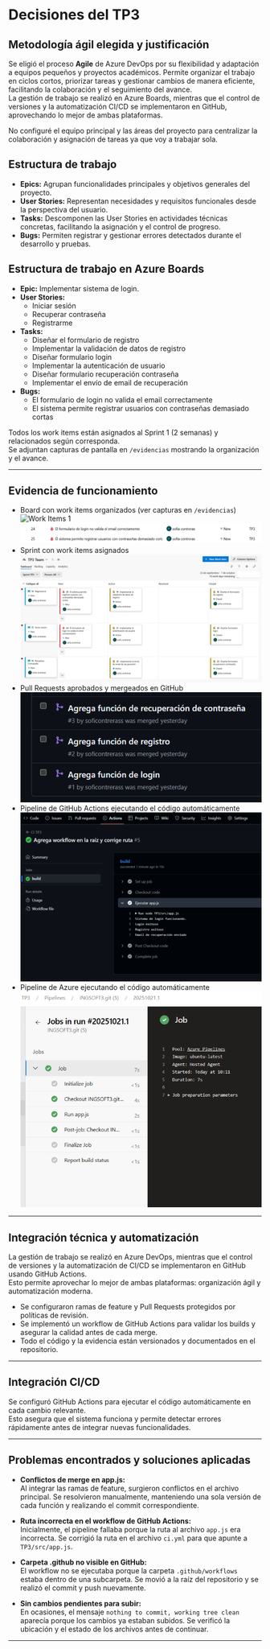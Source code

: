 # Decisiones del TP3

## Metodología ágil elegida y justificación

Se eligió el proceso **Agile** de Azure DevOps por su flexibilidad y adaptación a equipos pequeños y proyectos académicos. Permite organizar el trabajo en ciclos cortos, priorizar tareas y gestionar cambios de manera eficiente, facilitando la colaboración y el seguimiento del avance.  
La gestión de trabajo se realizó en Azure Boards, mientras que el control de versiones y la automatización CI/CD se implementaron en GitHub, aprovechando lo mejor de ambas plataformas.

No configuré el equipo principal y las áreas del proyecto para centralizar la colaboración y asignación de tareas ya que voy a trabajar sola.

## Estructura de trabajo

- **Epics:** Agrupan funcionalidades principales y objetivos generales del proyecto.
- **User Stories:** Representan necesidades y requisitos funcionales desde la perspectiva del usuario.
- **Tasks:** Descomponen las User Stories en actividades técnicas concretas, facilitando la asignación y el control de progreso.
- **Bugs:** Permiten registrar y gestionar errores detectados durante el desarrollo y pruebas.

## Estructura de trabajo en Azure Boards

- **Epic:** Implementar sistema de login.
- **User Stories:** 
  - Iniciar sesión
  - Recuperar contraseña
  - Registrarme
- **Tasks:** 
  - Diseñar el formulario de registro
  - Implementar la validación de datos de registro
  - Diseñar formulario login
  - Implementar la autenticación de usuario
  - Diseñar formulario recuperación contraseña
  - Implementar el envío de email de recuperación
- **Bugs:** 
  - El formulario de login no valida el email correctamente
  - El sistema permite registrar usuarios con contraseñas demasiado cortas

Todos los work items están asignados al Sprint 1 (2 semanas) y relacionados según corresponda.  
Se adjuntan capturas de pantalla en `/evidencias` mostrando la organización y el avance.

---

## Evidencia de funcionamiento

- Board con work items organizados (ver capturas en `/evidencias`)
![Work Items 1](evidencias/estructura1.png)
![Work Items 2](evidencias/estructura2.png)
- Sprint con work items asignados
![Sprint](evidencias/sprint.png)
- Pull Requests aprobados y mergeados en GitHub
![Pipeline](evidencias/pullrequest.png)
- Pipeline de GitHub Actions ejecutando el código automáticamente
![Pipeline](evidencias/pipeline.png)
- Pipeline de Azure ejecutando el código automáticamente
![Pipeline](evidencias/pipelineazure.png)

---


## Integración técnica y automatización

La gestión de trabajo se realizó en Azure DevOps, mientras que el control de versiones y la automatización de CI/CD se implementaron en GitHub usando GitHub Actions.  
Esto permite aprovechar lo mejor de ambas plataformas: organización ágil y automatización moderna.

- Se configuraron ramas de feature y Pull Requests protegidos por políticas de revisión.
- Se implementó un workflow de GitHub Actions para validar los builds y asegurar la calidad antes de cada merge.
- Todo el código y la evidencia están versionados y documentados en el repositorio.

---

## Integración CI/CD

Se configuró GitHub Actions para ejecutar el código automáticamente en cada cambio relevante.  
Esto asegura que el sistema funciona y permite detectar errores rápidamente antes de integrar nuevas funcionalidades.

---

## Problemas encontrados y soluciones aplicadas

- **Conflictos de merge en app.js:**  
  Al integrar las ramas de feature, surgieron conflictos en el archivo principal. Se resolvieron manualmente, manteniendo una sola versión de cada función y realizando el commit correspondiente.

- **Ruta incorrecta en el workflow de GitHub Actions:**  
  Inicialmente, el pipeline fallaba porque la ruta al archivo `app.js` era incorrecta. Se corrigió la ruta en el archivo `ci.yml` para que apunte a `TP3/src/app.js`.

- **Carpeta .github no visible en GitHub:**  
  El workflow no se ejecutaba porque la carpeta `.github/workflows` estaba dentro de una subcarpeta. Se movió a la raíz del repositorio y se realizó el commit y push nuevamente.

- **Sin cambios pendientes para subir:**  
  En ocasiones, el mensaje `nothing to commit, working tree clean` aparecía porque los cambios ya estaban subidos. Se verificó la ubicación y el estado de los archivos antes de continuar.

---
